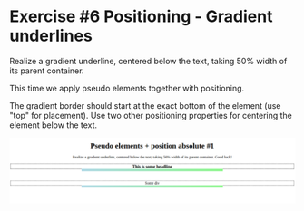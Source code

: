 # Exercise #6 Positioning - Gradient underlines

Realize a gradient underline, centered below the text, taking 50% width of its parent container.

This time we apply pseudo elements together with positioning.

The gradient border should start at the exact bottom of the element (use "top" for placement). Use two other positioning properties for centering the element below the text.

![Preview](./exercise-06-result.png)
